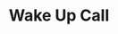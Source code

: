---
title: "Wake Up Call"
content: Wake up SHEEPLE!! The sun is up, you really should get out of bed
publishDate: 17 Jan 2025
publishTime: 3:15 PM
tags: ["ai", "programming", "tech"]
---